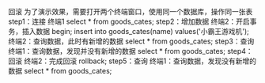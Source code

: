 回滚
为了演示效果，需要打开两个终端窗口，使用同一个数据库，操作同一张表
step1：连接
终端1
select * from goods_cates;
step2：增加数据
终端2：开启事务，插入数据
begin;
insert into goods_cates(name) values('小霸王游戏机');
终端2：查询数据，此时有新增的数据
select * from goods_cates;
step3：查询
终端1：查询数据，发现并没有新增的数据
select * from goods_cates;
step4：回滚
终端2：完成回滚
rollback;
step5：查询
终端1：查询数据，发现没有新增的数据
select * from goods_cates;